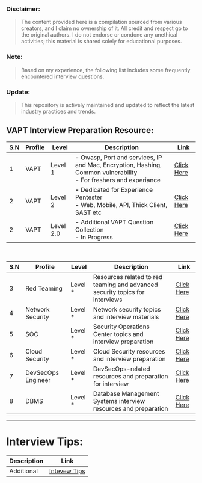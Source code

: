 ### Disclaimer:
>The content provided here is a compilation sourced from various creators, and I claim no ownership of it. All credit and respect go to the original authors. I do not endorse or condone any unethical activities; this material is shared solely for educational purposes.

### Note:

> Based on my experience, the following list includes some frequently encountered interview questions.

### Update:

>This repository is actively maintained and updated to reflect the latest industry practices and trends.


## VAPT Interview Preparation Resource:

| S.N | Profile | Level  | Description | Link |
|-----|---------|--------|-------------|------|
| 1   | VAPT    | Level 1| **-** Owasp, Port and services, IP and Mac, Encryption, Hashing, Common vulnerability <br> **-** For freshers and experiance | [Click Here](https://github.com/m14r41/CyberSecurity-Interview/tree/main) |
| 2   | VAPT    | Level 2| **-** Dedicated for Experience Pentester <br> **-** Web, Mobile, API, Thick Client, SAST etc | [Click Here](https://github.com/m14r41/CyberSecurity-Interview/blob/main/VAPT/Interview-Level-2.md)|
| 2   | VAPT    | Level 2.0| **-** Additional VAPT Question Collection <br> - In Progress | [Click Here](https://github.com/m14r41/CyberSecurity-Interview/blob/main/VAPT/VAPT-Interview.md) |

<br>


| S.N | Profile           | Level    | Description                                                                                           | Link                                                                                              |
|-----|-------------------|----------|-------------------------------------------------------------------------------------------------------|---------------------------------------------------------------------------------------------------|
| 3   | Red Teaming       | Level *  |  Resources related to red teaming and advanced security topics for interviews                     | [Click Here](https://github.com/m14r41/CyberSecurity-Interview/tree/main/Red%20Teaming)            |
| 4   | Network Security  | Level *  | Network security topics and interview materials                                                  | [Click Here](https://github.com/m14r41/CyberSecurity-Interview/tree/main/Network%20Security)       |
| 5   | SOC               | Level *  |  Security Operations Center topics and interview preparation                                      | [Click Here](https://github.com/m14r41/CyberSecurity-Interview/tree/main/SOC)                      |
| 6   | Cloud Security    | Level *  | Cloud Security resources and interview preparation                                               | [Click Here](https://github.com/m14r41/CyberSecurity-Interview/tree/main/Cloud%20Security)         |
| 7   | DevSecOps Engineer| Level *  |  DevSecOps-related resources and preparation for interview                                        | [Click Here](https://github.com/m14r41/CyberSecurity-Interview/tree/main/DevSecOps%20Engineer)     |
| 8   | DBMS              | Level *  |  Database Management Systems interview resources and preparation                                  | [Click Here](https://github.com/m14r41/CyberSecurity-Interview/tree/main/DBMS)                    |

---

# Interview Tips:

| Description | Link    | 
|-----|-------------------|
| Additional  | [Intevew Tips](https://github.com/m14r41/CyberSecurity-Interview/blob/main/Interview%20Tips.md)       | 

